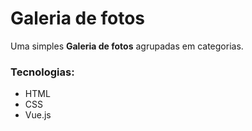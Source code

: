# Galeria de fotos

Uma simples **Galeria de fotos** agrupadas em categorias.

### Tecnologias:

- HTML
- CSS
- Vue.js

